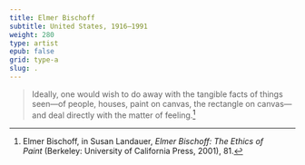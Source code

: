 ```yaml
---
title: Elmer Bischoff
subtitle: United States, 1916–1991
weight: 280
type: artist
epub: false
grid: type-a
slug: .
---
```

>Ideally, one would wish to do away with the tangible facts of things seen—of people, houses, paint on canvas, the rectangle on canvas—and deal directly with the matter of feeling.[^1]

[^1]: Elmer Bischoff, in Susan Landauer, *Elmer Bischoff: The Ethics of Paint* (Berkeley: University of California Press, 2001), 81.

